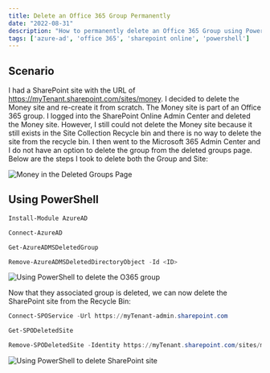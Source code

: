 ```yaml
---
title: Delete an Office 365 Group Permanently
date: "2022-08-31"
description: "How to permanently delete an Office 365 Group using PowerShell"
tags: ['azure-ad', 'office 365', 'sharepoint online', 'powershell']
---
```


## Scenario

I had a SharePoint site with the URL of https://myTenant.sharepoint.com/sites/money. I decided to delete the Money site and re-create it from scratch. The Money site is part of an Office 365 group. I logged into the SharePoint Online Admin Center and deleted the Money site. However, I still could not delete the Money site because it still exists in the Site Collection Recycle bin and there is no way to delete the site from the recycle bin. I then went to the Microsoft 365 Admin Center and I do not have an option to delete the group from the deleted groups page. Below are the steps I took to delete both the Group and Site:

![Money in the Deleted Groups Page](/assets/o365-admin-deleted-groups.png)

## Using PowerShell

```PowerShell
Install-Module AzureAD

Connect-AzureAD

Get-AzureADMSDeletedGroup

Remove-AzureADMSDeletedDirectoryObject -Id <ID>
```

![Using PowerShell to delete the O365 group](/assets/powershell-delete-o365-group.png)

Now that they associated group is deleted, we can now delete the SharePoint site from the Recycle Bin:

```PowerShell
Connect-SPOService -Url https://myTenant-admin.sharepoint.com

Get-SPODeletedSite

Remove-SPODeletedSite -Identity https://myTenant.sharepoint.com/sites/money
```

![Using PowerShell to delete SharePoint site](/assets/ps-remove-spo-deletedsite.png)